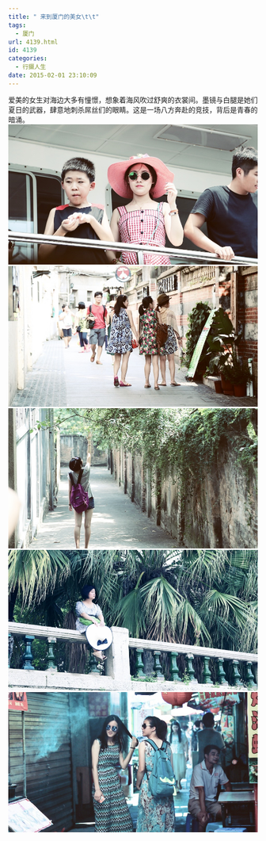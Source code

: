 ```yaml
---
title: " 来到厦门的美女\t\t"
tags:
  - 厦门
url: 4139.html
id: 4139
categories:
  - 行摄人生
date: 2015-02-01 23:10:09
---
```


爱美的女生对海边大多有憧憬，想象着海风吹过舒爽的衣裳间。墨镜与白腿是她们夏日的武器，肆意地刺杀屌丝们的眼睛。这是一场八方奔赴的竞技，背后是青春的暗涌。 ![meinv_1](../../images//2015/02/meinv_1.jpg) ![meinv_2](../../images//2015/02/meinv_2.jpg) ![meinv_3](../../images//2015/02/meinv_3.jpg) ![meinv_4](../../images//2015/02/meinv_4.jpg) ![meinv_5](../../images//2015/02/meinv_5.jpg)
